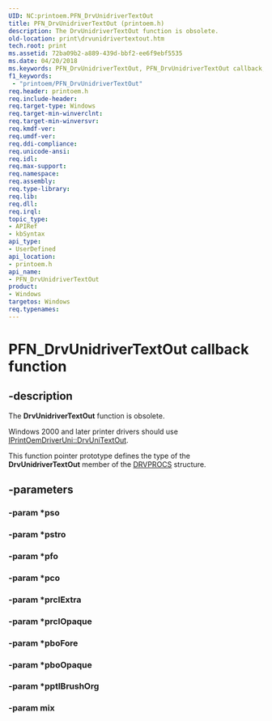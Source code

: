 ```yaml
---
UID: NC:printoem.PFN_DrvUnidriverTextOut
title: PFN_DrvUnidriverTextOut (printoem.h)
description: The DrvUnidriverTextOut function is obsolete.
old-location: print\drvunidrivertextout.htm
tech.root: print
ms.assetid: 72ba09b2-a889-439d-bbf2-ee6f9ebf5535
ms.date: 04/20/2018
ms.keywords: PFN_DrvUnidriverTextOut, PFN_DrvUnidriverTextOut callback, PFN_DrvUnidriverTextOut callback function [Print Devices], print.drvunidrivertextout, print_obsoletefunctions_eeb13110-561c-4c0f-912b-1a3a1cebd846.xml, printoem/PFN_DrvUnidriverTextOut
f1_keywords:
 - "printoem/PFN_DrvUnidriverTextOut"
req.header: printoem.h
req.include-header: 
req.target-type: Windows
req.target-min-winverclnt: 
req.target-min-winversvr: 
req.kmdf-ver: 
req.umdf-ver: 
req.ddi-compliance: 
req.unicode-ansi: 
req.idl: 
req.max-support: 
req.namespace: 
req.assembly: 
req.type-library: 
req.lib: 
req.dll: 
req.irql: 
topic_type:
- APIRef
- kbSyntax
api_type:
- UserDefined
api_location:
- printoem.h
api_name:
- PFN_DrvUnidriverTextOut
product:
- Windows
targetos: Windows
req.typenames: 
---
```


# PFN_DrvUnidriverTextOut callback function


## -description


The <b>DrvUnidriverTextOut</b> function is obsolete.

Windows 2000 and later printer drivers should use <a href="https://docs.microsoft.com/windows-hardware/drivers/ddi/prcomoem/nf-prcomoem-iprintoemdriveruni-drvunitextout">IPrintOemDriverUni::DrvUniTextOut</a>. 

This function pointer prototype defines the type of the <b>DrvUnidriverTextOut</b> member of the <a href="https://docs.microsoft.com/windows-hardware/drivers/ddi/printoem/ns-printoem-_drvprocs">DRVPROCS</a> structure.


## -parameters




### -param *pso


### -param *pstro


### -param *pfo


### -param *pco


### -param *prclExtra


### -param *prclOpaque


### -param *pboFore


### -param *pboOpaque


### -param *pptlBrushOrg


### -param mix

